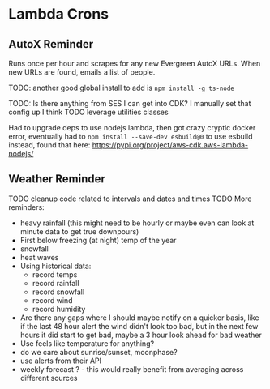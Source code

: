 # Lambda Crons

## AutoX Reminder

Runs once per hour and scrapes for any new Evergreen AutoX URLs. When new URLs are found, emails a list of people.

TODO: another good global install to add is `npm install -g ts-node`

TODO: Is there anything from SES I can get into CDK? I manually set that config up I think
TODO leverage utilities classes

Had to upgrade deps to use nodejs lambda, then got crazy cryptic docker error, eventually had to `npm install --save-dev esbuild@0` to use esbuild instead, found that here: https://pypi.org/project/aws-cdk.aws-lambda-nodejs/

## Weather Reminder

TODO cleanup code related to intervals and dates and times
TODO More reminders:
* heavy rainfall (this might need to be hourly or maybe even can look at minute data to get true downpours)
* First below freezing (at night) temp of the year
* snowfall
* heat waves
* Using historical data:
  * record temps
  * record rainfall
  * record snowfall
  * record wind
  * record humidity
* Are there any gaps where I should maybe notify on a quicker basis, like if the last 48 hour alert the wind didn't look too bad, but in the next few hours it did start to get bad, maybe a 3 hour look ahead for bad weather
* Use feels like temperature for anything?
* do we care about sunrise/sunset, moonphase?
* use alerts from their API
* weekly forecast ? - this would really benefit from averaging across different sources